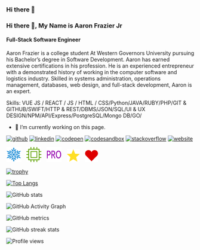 ### Hi there 👋

### Hi there 👋, My Name is Aaron Frazier Jr
#### Full-Stack Software Engineer 
Aaron Frazier is a college student At Western Governors University pursuing his Bachelor’s degree in Software Development. Aaron has earned extensive certifications in his profession. He is an experienced entrepreneur with a demonstrated history of working in the computer software and logistics industry. Skilled in systems administration, operations management, databases, web design, and full-stack development, Aaron is an expert.

Skills: VUE JS / REACT / JS / HTML / CSS/Python/JAVA/RUBY/PHP/GIT & GITHUB/SWIFT/HTTP & REST/DBMS/JSON/SQL/UI & UX DESIGN/NPM/API/Express/PostgreSQL/Mongo DB/GO/

- 🔭 I’m currently working on this page. 


[<img src='https://cdn.jsdelivr.net/npm/simple-icons@3.0.1/icons/github.svg' alt='github' height='40'>](https://github.com/Mrfrazier14)  [<img src='https://cdn.jsdelivr.net/npm/simple-icons@3.0.1/icons/linkedin.svg' alt='linkedin' height='40'>](https://www.linkedin.com/in/www.linkedin.com/in/aaron-frazier-jr/)  [<img src='https://cdn.jsdelivr.net/npm/simple-icons@3.0.1/icons/codepen.svg' alt='codepen' height='40'>](https://codepen.io/https://codepen.io/mrfrazier14)  [<img src='https://cdn.jsdelivr.net/npm/simple-icons@3.0.1/icons/codesandbox.svg' alt='codesandbox' height='40'>](https://codesandbox.io/u/https://codesandbox.io/dashboard/recent?workspace=fd883a21-b9ed-4e34-a124-0ade05ead418)  [<img src='https://cdn.jsdelivr.net/npm/simple-icons@3.0.1/icons/stackoverflow.svg' alt='stackoverflow' height='40'>](https://stackoverflow.com/users/https://stackoverflow.com/users/17968333/aaron-frazier-jr)  [<img src='https://cdn.jsdelivr.net/npm/simple-icons@3.0.1/icons/icloud.svg' alt='website' height='40'>](https://www.northstardevelopmentllc.com/)  

<a href='https://archiveprogram.github.com/'><img src='https://raw.githubusercontent.com/acervenky/animated-github-badges/master/assets/acbadge.gif' width='40' height='40'></a> <a href='https://docs.github.com/en/developers'><img src='https://raw.githubusercontent.com/acervenky/animated-github-badges/master/assets/devbadge.gif' width='40' height='40'></a> <a href='https://github.com/pricing'><img src='https://raw.githubusercontent.com/acervenky/animated-github-badges/master/assets/pro.gif' width='40' height='40'></a> <a href='https://stars.github.com/'><img src='https://raw.githubusercontent.com/acervenky/animated-github-badges/master/assets/starbadge.gif' width='35' height='35'></a> <a href='https://docs.github.com/en/github/supporting-the-open-source-community-with-github-sponsors'><img src='https://raw.githubusercontent.com/acervenky/animated-github-badges/master/assets/sponsorbadge.gif' width='35' height='35'></a> 

[![trophy](https://github-profile-trophy.vercel.app/?username=Mrfrazier14)](https://github.com/ryo-ma/github-profile-trophy)

[![Top Langs](https://github-readme-stats.vercel.app/api/top-langs/?username=Mrfrazier14)](https://github.com/anuraghazra/github-readme-stats)

![GitHub stats](https://github-readme-stats.vercel.app/api?username=Mrfrazier14&show_icons=true&count_private=true)  

![GitHub Activity Graph](https://activity-graph.herokuapp.com/graph?username=Mrfrazier14)  

![GitHub metrics](https://metrics.lecoq.io/Mrfrazier14)  

![GitHub streak stats](https://streak-stats.demolab.com/?user=Mrfrazier14)  

![Profile views](https://gpvc.arturio.dev/Mrfrazier14)  
